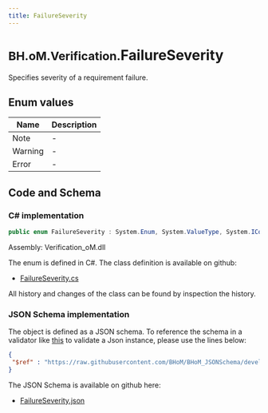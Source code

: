 ```yaml
---
title: FailureSeverity
---
```


# <small>BH.oM.Verification.</small>**FailureSeverity**

Specifies severity of a requirement failure.

## Enum values

| Name            | Description                                                    |
|-----------------|----------------------------------------------------------------|
| Note |  -  |
| Warning |  -  |
| Error |  -  |


## Code and Schema

### C# implementation

``` C# title="C#"
public enum FailureSeverity : System.Enum, System.ValueType, System.IComparable, System.ISpanFormattable, System.IFormattable, System.IConvertible
```

Assembly: Verification_oM.dll

The enum is defined in C#. The class definition is available on github:

- [FailureSeverity.cs](https://github.com/BHoM/BHoM/blob/develop/Verification_oM/Enums\FailureSeverity.cs)

All history and changes of the class can be found by inspection the history.
### JSON Schema implementation

The object is defined as a JSON schema. To reference the schema in a validator like [this](https://www.jsonschemavalidator.net/) to validate a Json instance, please use the lines below:

``` json title="JSON Schema"
{
 "$ref" : "https://raw.githubusercontent.com/BHoM/BHoM_JSONSchema/develop/Verification_oM/FailureSeverity.json"
}
```

The JSON Schema is available on github here:

- [FailureSeverity.json](https://github.com/BHoM/BHoM_JSONSchema/blob/develop/Verification_oM/FailureSeverity.json)

